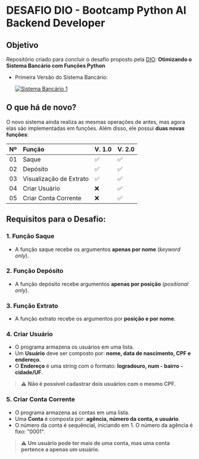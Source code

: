 <h1>
    <span>DESAFIO DIO - Bootcamp Python AI Backend Developer</span>
</h1>

## Objetivo
Repositório criado para concluir o desafio proposto pela  [DIO](https://www.dio.me/): **Otimizando o Sistema Bancário com Funções Python**

- Primeira Versão do Sistema Bancário:

    <td align="center">
        <a href="https://github.com/camila-vieirao/sistema-bancario-v1">
           <img align="center" alt="Sistema Bancário 1" src="https://img.shields.io/badge/Versão%201.0-E94D5F?style=for-the-badge">
        </a>
    </td>

## O que há de novo?   

O novo sistema ainda realiza as mesmas operações de antes, mas agora elas são implementadas em funções. Além disso, ele possui **duas novas funções**:

<table>
  <thead>
    <tr align="left">
      <th>Nº</th>
      <th>Função</th>
      <th>V. 1.0</th>
      <th>V. 2.0</th>
    </tr>
  </thead>
    <tr>
      <td>01</td>
      <td>Saque</td>
      <td>✅</td>
      <td>✅</td>
    </tr>
    <tr>
      <td>02</td>
      <td>Depósito</td>
      <td>✅</td>
      <td>✅</td>
    </tr>
        <tr>
      <td>03</td>
      <td>Visualização de Extrato</td>
      <td>✅</td>
      <td>✅</td>
    </tr>
    <tr>
      <td>04</td>
      <td>Criar Usuário</td>
      <td>❌</td>
      <td>✅</td>
    </tr>
      <td>05</td>
      <td>Criar Conta Corrente</td>
      <td>❌</td>
      <td>✅</td>
    </tr>
</table>


## Requisitos para o Desafio:

### 1. Função Saque   
- A função saque recebe os argumentos **apenas por nome** (*keyword only*).

### 2. Função Depósito
- A função depósito recebe argumentos **apenas por posição** (*positional only*).

### 3. Função Extrato
- A função extrato recebe os argumentos por **posição e por nome**.

### 4. Criar Usuário
- O programa armazena os usuários em uma lista.
- Um **Usuário** deve ser composto por: **nome, data de nascimento, CPF e endereço**.
- O **Endereço** é uma string com o formato: **logradouro, num - bairro - cidade/UF**.
> ⚠️ **Não é possível cadastrar dois usuários com o mesmo CPF.**

### 5. Criar Conta Corrente
- O programa armazena as contas em uma lista.
- Uma **Conta** é composta por: **agência, número da conta, e usuário**.
- O número da conta é sequêncial, iniciando em 1. O número da agência é fixo: "0001".
> ⚠️ **Um usuário pode ter mais de uma conta, mas uma conta pertence a apenas um usuário.**